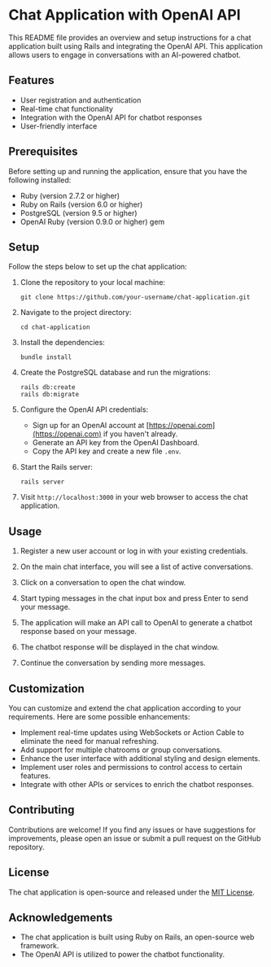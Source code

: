 # Chat Application with OpenAI API

This README file provides an overview and setup instructions for a chat application built using Rails and integrating the OpenAI API. This application allows users to engage in conversations with an AI-powered chatbot.

## Features

- User registration and authentication
- Real-time chat functionality
- Integration with the OpenAI API for chatbot responses
- User-friendly interface

## Prerequisites

Before setting up and running the application, ensure that you have the following installed:

- Ruby (version 2.7.2 or higher)
- Ruby on Rails (version 6.0 or higher)
- PostgreSQL (version 9.5 or higher)
- OpenAI Ruby (version 0.9.0 or higher) gem

## Setup

Follow the steps below to set up the chat application:

1. Clone the repository to your local machine:

   ```
   git clone https://github.com/your-username/chat-application.git
   ```

2. Navigate to the project directory:

   ```
   cd chat-application
   ```

3. Install the dependencies:

   ```
   bundle install
   ```

4. Create the PostgreSQL database and run the migrations:

   ```
   rails db:create
   rails db:migrate
   ```

5. Configure the OpenAI API credentials:

   - Sign up for an OpenAI account at [https://openai.com](https://openai.com) if you haven't already.
   - Generate an API key from the OpenAI Dashboard.
   - Copy the API key and create a new file `.env`.

6. Start the Rails server:

   ```
   rails server
   ```

7. Visit `http://localhost:3000` in your web browser to access the chat application.

## Usage

1. Register a new user account or log in with your existing credentials.

2. On the main chat interface, you will see a list of active conversations.

3. Click on a conversation to open the chat window.

4. Start typing messages in the chat input box and press Enter to send your message.

5. The application will make an API call to OpenAI to generate a chatbot response based on your message.

6. The chatbot response will be displayed in the chat window.

7. Continue the conversation by sending more messages.

## Customization

You can customize and extend the chat application according to your requirements. Here are some possible enhancements:

- Implement real-time updates using WebSockets or Action Cable to eliminate the need for manual refreshing.
- Add support for multiple chatrooms or group conversations.
- Enhance the user interface with additional styling and design elements.
- Implement user roles and permissions to control access to certain features.
- Integrate with other APIs or services to enrich the chatbot responses.

## Contributing

Contributions are welcome! If you find any issues or have suggestions for improvements, please open an issue or submit a pull request on the GitHub repository.

## License

The chat application is open-source and released under the [MIT License](https://opensource.org/licenses/MIT).

## Acknowledgements

- The chat application is built using Ruby on Rails, an open-source web framework.
- The OpenAI API is utilized to power the chatbot functionality.